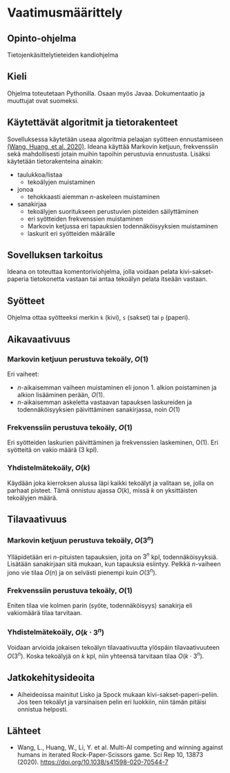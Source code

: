 # Vaatimusmäärittely

## Opinto-ohjelma

Tietojenkäsittelytieteiden kandiohjelma

## Kieli

Ohjelma toteutetaan Pythonilla. Osaan myös Javaa.
Dokumentaatio ja muuttujat ovat suomeksi.

## Käytettävät algoritmit ja tietorakenteet

Sovelluksessa käytetään useaa algoritmia pelaajan syötteen ennustamiseen [(Wang, Huang, et al. 2020)](https://doi.org/10.1038/s41598-020-70544-7).
Ideana käyttää Markovin ketjuun, frekvenssiin sekä mahdollisesti jotain muihin tapoihin perustuvia ennustusta.
Lisäksi käytetään tietorakenteina ainakin:

- taulukkoa/listaa
  - tekoälyjen muistaminen
- jonoa
  - tehokkaasti aiemman $n$-askeleen muistaminen
- sanakirjaa
  - tekoälyjen suoritukseen perustuvien pisteiden säilyttäminen
  - eri syötteiden frekvenssien muistaminen
  - Markovin ketjussa eri tapauksien todennäköisyyksien muistaminen
  - laskurit eri syötteiden määrälle

## Sovelluksen tarkoitus

Ideana on toteuttaa komentoriviohjelma, jolla voidaan pelata kivi-sakset-paperia tietokonetta vastaan tai antaa tekoälyn pelata itseään vastaan.

## Syötteet

Ohjelma ottaa syötteeksi merkin `k` (kivi), `s` (sakset) tai `p` (paperi).

## Aikavaativuus

### Markovin ketjuun perustuva tekoäly, $O(1)$

Eri vaiheet:

- $n$-aikaisemman vaiheen muistaminen eli jonon 1. alkion poistaminen ja alkion lisääminen perään, $O(1)$.
- $n$-aikaisemman askeletta vastaavan tapauksen laskureiden ja todennäköisyyksien päivittäminen sanakirjassa, noin $O(1)$

### Frekvenssiin perustuva tekoäly, $O(1)$

Eri syötteiden laskurien päivittäminen ja frekvenssien laskeminen, O(1). Eri syötteitä on vakio määrä (3 kpl).

### Yhdistelmätekoäly, $O(k)$

Käydään joka kierroksen alussa läpi kaikki tekoälyt ja valitaan se, jolla on parhaat pisteet.
Tämä onnistuu ajassa $O(k)$, missä $k$ on yksittäisten tekoälyjen määrä.

## Tilavaativuus

### Markovin ketjuun perustuva tekoäly, $O(3^n)$

Ylläpidetään eri $n$-pituisten tapauksien, joita on $3^n$ kpl, todennäköisyyksiä.
Lisätään sanakirjaan sitä mukaan, kun tapauksia esiintyy.
Pelkkä $n$-vaiheen jono vie tilaa $O(n)$ ja on selvästi pienempi kuin $O(3^n)$.

### Frekvenssiin perustuva tekoäly, $O(1)$

Eniten tilaa vie kolmen parin (syöte, todennäköisyys) sanakirja eli vakiomäärä tilaa tarvitaan.

### Yhdistelmätekoäly, $O(k\cdot 3^n)$

Voidaan arvioida jokaisen tekoälyn tilavaativuutta ylöspäin tilavaativuuteen $O(3^n)$.
Koska tekoälyjä on $k$ kpl, niin yhteensä tarvitaan tilaa $O(k\cdot 3^n)$.

## Jatkokehitysideoita

- Aiheideoissa mainitut Lisko ja Spock mukaan kivi-sakset-paperi-peliin.
  Jos teen tekoälyt ja varsinaisen pelin eri luokkiin, niin tämän pitäisi onnistua helposti.

## Lähteet

- Wang, L., Huang, W., Li, Y. et al. Multi-AI competing and winning against humans in iterated Rock-Paper-Scissors game. Sci Rep 10, 13873 (2020). <https://doi.org/10.1038/s41598-020-70544-7>
